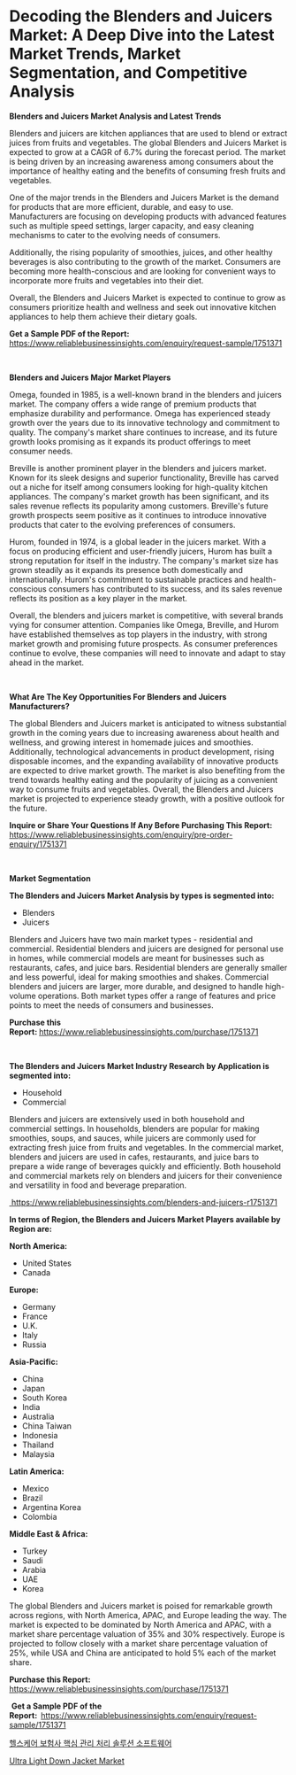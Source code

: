 <p><h1>Decoding the Blenders and Juicers Market: A Deep Dive into the Latest Market Trends, Market Segmentation, and Competitive Analysis</h1></p><p><strong>Blenders and Juicers Market Analysis and Latest Trends</strong></p>
<p><p>Blenders and juicers are kitchen appliances that are used to blend or extract juices from fruits and vegetables. The global Blenders and Juicers Market is expected to grow at a CAGR of 6.7% during the forecast period. The market is being driven by an increasing awareness among consumers about the importance of healthy eating and the benefits of consuming fresh fruits and vegetables.</p><p>One of the major trends in the Blenders and Juicers Market is the demand for products that are more efficient, durable, and easy to use. Manufacturers are focusing on developing products with advanced features such as multiple speed settings, larger capacity, and easy cleaning mechanisms to cater to the evolving needs of consumers.</p><p>Additionally, the rising popularity of smoothies, juices, and other healthy beverages is also contributing to the growth of the market. Consumers are becoming more health-conscious and are looking for convenient ways to incorporate more fruits and vegetables into their diet.</p><p>Overall, the Blenders and Juicers Market is expected to continue to grow as consumers prioritize health and wellness and seek out innovative kitchen appliances to help them achieve their dietary goals.</p></p>
<p><strong>Get a Sample PDF of the Report:&nbsp;</strong> <a href="https://www.reliablebusinessinsights.com/enquiry/request-sample/1751371">https://www.reliablebusinessinsights.com/enquiry/request-sample/1751371</a></p>
<p>&nbsp;</p>
<p><strong>Blenders and Juicers Major Market Players</strong></p>
<p><p>Omega, founded in 1985, is a well-known brand in the blenders and juicers market. The company offers a wide range of premium products that emphasize durability and performance. Omega has experienced steady growth over the years due to its innovative technology and commitment to quality. The company's market share continues to increase, and its future growth looks promising as it expands its product offerings to meet consumer needs.</p><p>Breville is another prominent player in the blenders and juicers market. Known for its sleek designs and superior functionality, Breville has carved out a niche for itself among consumers looking for high-quality kitchen appliances. The company's market growth has been significant, and its sales revenue reflects its popularity among customers. Breville's future growth prospects seem positive as it continues to introduce innovative products that cater to the evolving preferences of consumers.</p><p>Hurom, founded in 1974, is a global leader in the juicers market. With a focus on producing efficient and user-friendly juicers, Hurom has built a strong reputation for itself in the industry. The company's market size has grown steadily as it expands its presence both domestically and internationally. Hurom's commitment to sustainable practices and health-conscious consumers has contributed to its success, and its sales revenue reflects its position as a key player in the market.</p><p>Overall, the blenders and juicers market is competitive, with several brands vying for consumer attention. Companies like Omega, Breville, and Hurom have established themselves as top players in the industry, with strong market growth and promising future prospects. As consumer preferences continue to evolve, these companies will need to innovate and adapt to stay ahead in the market.</p></p>
<p>&nbsp;</p>
<p><strong>What Are The Key Opportunities For Blenders and Juicers Manufacturers?</strong></p>
<p><p>The global Blenders and Juicers market is anticipated to witness substantial growth in the coming years due to increasing awareness about health and wellness, and growing interest in homemade juices and smoothies. Additionally, technological advancements in product development, rising disposable incomes, and the expanding availability of innovative products are expected to drive market growth. The market is also benefiting from the trend towards healthy eating and the popularity of juicing as a convenient way to consume fruits and vegetables. Overall, the Blenders and Juicers market is projected to experience steady growth, with a positive outlook for the future.</p></p>
<p><strong>Inquire or Share Your Questions If Any Before Purchasing This Report:</strong> <a href="https://www.reliablebusinessinsights.com/enquiry/pre-order-enquiry/1751371">https://www.reliablebusinessinsights.com/enquiry/pre-order-enquiry/1751371</a></p>
<p>&nbsp;</p>
<p><strong>Market Segmentation</strong></p>
<p><strong>The Blenders and Juicers Market Analysis by types is segmented into:</strong></p>
<p><ul><li>Blenders</li><li>Juicers</li></ul></p>
<p><p>Blenders and Juicers have two main market types - residential and commercial. Residential blenders and juicers are designed for personal use in homes, while commercial models are meant for businesses such as restaurants, cafes, and juice bars. Residential blenders are generally smaller and less powerful, ideal for making smoothies and shakes. Commercial blenders and juicers are larger, more durable, and designed to handle high-volume operations. Both market types offer a range of features and price points to meet the needs of consumers and businesses.</p></p>
<p><strong>Purchase this Report:&nbsp;</strong><a href="https://www.reliablebusinessinsights.com/purchase/1751371">https://www.reliablebusinessinsights.com/purchase/1751371</a></p>
<p>&nbsp;</p>
<p><strong>The Blenders and Juicers Market Industry Research by Application is segmented into:</strong></p>
<p><ul><li>Household</li><li>Commercial</li></ul></p>
<p><p>Blenders and juicers are extensively used in both household and commercial settings. In households, blenders are popular for making smoothies, soups, and sauces, while juicers are commonly used for extracting fresh juice from fruits and vegetables. In the commercial market, blenders and juicers are used in cafes, restaurants, and juice bars to prepare a wide range of beverages quickly and efficiently. Both household and commercial markets rely on blenders and juicers for their convenience and versatility in food and beverage preparation.</p></p>
<p><a href="https://www.reliablebusinessinsights.com/blenders-and-juicers-r1751371">&nbsp;https://www.reliablebusinessinsights.com/blenders-and-juicers-r1751371</a></p>
<p><strong>In terms of Region, the Blenders and Juicers Market Players available by Region are:</strong></p>
<p>
    <p> <strong> North America: </strong>
        <ul>
            <li>United States</li>
            <li>Canada</li>
        </ul>
        </p> 
    <p> <strong> Europe: </strong>
        <ul>
            <li>Germany</li>
            <li>France</li>
            <li>U.K.</li>
            <li>Italy</li>
            <li>Russia</li>
        </ul>
        </p> 
    <p> <strong> Asia-Pacific: </strong>
        <ul>
            <li>China</li>
            <li>Japan</li>
            <li>South Korea</li>
            <li>India</li>
            <li>Australia</li>
            <li>China Taiwan</li>
            <li>Indonesia</li>
            <li>Thailand</li>
            <li>Malaysia</li>
        </ul>
        </p> 
    <p> <strong> Latin America: </strong>
        <ul>
            <li>Mexico</li>
            <li>Brazil</li>
            <li>Argentina Korea</li>
            <li>Colombia</li>
        </ul>
        </p> 
    <p> <strong> Middle East & Africa: </strong>
        <ul>
            <li>Turkey</li>
            <li>Saudi</li>
            <li>Arabia</li>
            <li>UAE</li>
            <li>Korea</li>
        </ul>
    </p>
    </p>
<p><p>The global Blenders and Juicers market is poised for remarkable growth across regions, with North America, APAC, and Europe leading the way. The market is expected to be dominated by North America and APAC, with a market share percentage valuation of 35% and 30% respectively. Europe is projected to follow closely with a market share percentage valuation of 25%, while USA and China are anticipated to hold 5% each of the market share.</p></p>
<p><strong>Purchase this Report: </strong><a href="https://www.reliablebusinessinsights.com/purchase/1751371">https://www.reliablebusinessinsights.com/purchase/1751371</a></p>
<p>&nbsp;<strong>Get a Sample PDF of the Report:&nbsp;&nbsp;</strong><a href="https://www.reliablebusinessinsights.com/enquiry/request-sample/1751371">https://www.reliablebusinessinsights.com/enquiry/request-sample/1751371</a></p>
<p><strong></strong></p>
<p><p><a href="https://github.com/rustymarie2024/Market-Research-Report-List-1/blob/main/6595326148261.md">헬스케어 보험사 핵심 관리 처리 솔루션 소프트웨어</a></p><p><a href="https://github.com/mooaaztarek/Market-Research-Report-List-1/blob/main/ultra-light-down-jacket-market.md">Ultra Light Down Jacket Market</a></p></p>
